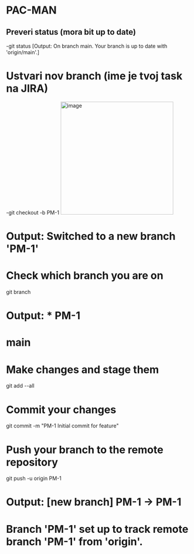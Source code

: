 # PAC-MAN

## Preveri status (mora bit up to date)
-git status
[Output: On branch main. Your branch is up to date with 'origin/main'.]


# Ustvari nov branch (ime je tvoj task na JIRA)
-git checkout -b PM-1
<img width="307" alt="image" src="https://github.com/BlazBracko/PAC-MAN/assets/134056113/8fdd8c2b-6993-4fab-925c-08b56553a846">

# Output: Switched to a new branch 'PM-1'

# Check which branch you are on
git branch
# Output: * PM-1
#         main

# Make changes and stage them
git add --all

# Commit your changes
git commit -m "PM-1 Initial commit for feature"

# Push your branch to the remote repository
git push -u origin PM-1
# Output: [new branch] PM-1 -> PM-1
#         Branch 'PM-1' set up to track remote branch 'PM-1' from 'origin'.
